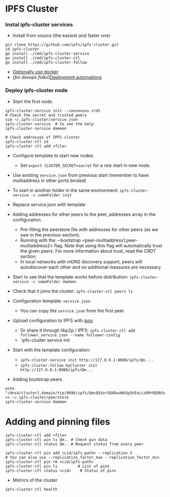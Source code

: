 # IPFS Cluster
### Instal ipfs-cluster services
- Install from source (the easiest and faster one)
```
git clone https://github.com/ipfs/ipfs-cluster.git
cd ipfs-cluster
go install ./cmd/ipfs-cluster-service
go install ./cmd/ipfs-cluster-ctl
go install ./cmd/ipfs-cluster-follow
```
- [Optionally use docker](https://cluster.ipfs.io/download/)
- (_for devops folks_)[Deployment automations](https://cluster.ipfs.io/documentation/deployment/automations/)

### Deploy ipfs-cluster node
- Start the first node.
```
ipfs-cluster-service init --consensus crdt
# Check the secret and trusted_peers
vim ~/.ipfs-cluster/service.json
ipfs-cluster-service  # to see the help
ipfs-cluster-service daemon

# Check addresses of IPFS cluster
ipfs-cluster-ctl id
ipfs-cluster ctl add <file>
```

- Configure template to start new nodes.
  - Set `export CLUSTER_SECRET=secret` for a raw start in new node.
- Use existing `service.json` from previous start (remember to have multiaddress in other ports binded)
 - To start in another folder in the same environment: `ipfs-cluster-service -c someFolder init`
 - Replace service.json with template
 - Adding addresses for other peers to the peer_addresses array in the configuration.
    - Pre-filling the peerstore file with addresses for other peers (as we saw in the previous section).
    - Running with the --bootstrap <peer-multiaddress1,peer-multiaddress2> flag. Note that using this flag will automatically trust the given peers. For more information about trust, read the CRDT section.
    - In local networks with mDNS discovery support, peers will autodiscover each other and no additional measures are necessary.
 - Start to see that the template works before distribution: `ipfs-cluster-service -c someFolder daemon`
 - Check that it joins the cluster: `ipfs-cluster-ctl peers ls`
  
- Configuration template: `service.json`
  - You can copy the `service.json` from the first peer
- Upload configuration to IPFS with [ipns](./ipns)
  - Or share it through libp2p / IPFS: `ipfs-cluster-ctl add follower_service.json --name follower-config`
  - `ipfs-cluster service init <url of config>

- Start with the template configuration:
  - `ipfs-cluster-service init http://127.0.0.1:8080/ipfs/Qm....`
  - `ipfs-cluster-follow myCluster init http://127.0.0.1:8080/ipfs/Qm...`

- Adding bootstrap peers
```
echo "/dns4/cluster1.domain/tcp/9096/ipfs/QmcQ5XvrSQ4DouNkQyQtEoLczbMr6D9bSenGy6WQUCQUBt" >> ~/.ipfs-cluster/peerstore
ipfs-cluster-service daemon
```

# Adding and pinning files
```
ipfs-cluster-ctl add <file>
ipfs-cluster-ctl pin ls Qm.. # Check pin data
ipfs-cluster-ctl status Qm.. # Request status from every peer
```
```
ipfs-cluster-ctl pin add <cid/ipfs-path> --replication 3
# You can also use --replication_factor_max --replication_factor_min
ipfs-cluster-ctl pin rm <cid/ipfs-path>
ipfs-cluster-ctl pin ls         # List of pins
ipfs-cluster-ctl status <cid>    # Status of pins
```
- Metrics of the cluster
```
ipfs-cluster-ctl health
```
